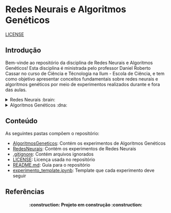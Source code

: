 # Redes Neurais e Algoritmos Genéticos
[LICENSE](https://img.shields.io/badge/LICENSE-GNU%20General%20Public%20License%20v3.0-blue)

## Introdução
Bem-vinde ao repositório da disciplina de Redes Neurais e Algoritmos Genéticos!
Esta disciplina é ministrada pelo professor Daniel Roberto Cassar no curso de Ciência e Técnologia na Ilum - Escola de Ciência, e tem como objetivo apresentar conceitos fundamentais sobre redes neurais e algoritmos genéticos por meio de experimentos realizados durante e fora das aulas.


<details>

<summary>Redes Neurais :brain:</summary>
    São estruturas inspiradas no cérebro humano, imitando a maneira como os neurônios biológicos sinalizam uns aos outros. As redes neurais são compostas por camadas de nós, contendo uma camada de entrada, uma ou mais camadas ocultas e uma camada de saída. Cada nó, ou neurônio artificial, se conecta a outro e tem um peso e limite associados. Se a saída de qualquer nó individual estiver acima do valor limite especificado, esse nó é ativado, enviando dados para a próxima camada da rede. Caso contrário, nenhum dado é repassado para a próxima camada da rede. As redes neurais dependem de dados de treinamento para aprender e melhorar sua precisão ao longo do tempo. No entanto, uma vez que esses algoritmos de aprendizado são ajustados para precisão, eles são ferramentas poderosas em ciência da computação e inteligência artificial, permitindo classificar e agrupar dados em alta velocidade[^1].
</details>

<details>

<summary>Algoritmos Genéticos :dna:</summary>
    Os algoritmos genéticos são uma família de algoritmos de busca inspirados nos princípios da evolução da natureza. Ao simular o processo de seleção natural e reprodução, eles são capazes de gerar soluções de alta qualidade para diversos problemas relacionados à busca, otimização e aprendizado. A sua analogia com a evolução natural permite que os algoritmos genéticos superem os desafios encontrados pelos algoritmos de busca e otimização convencionais, principalmente em problemas com uma grande quantidade de parâmetros e representações matemáticas complexas[^2].
</details>

## Conteúdo
As seguintes pastas compõem o repositório:
- [AlgoritmosGeneticos](https://github.com/Marihbn/Redes-Neurais/tree/main/AlgoritmosGeneticos): Contém os experimentos de Algoritmos Genéticos
- [RedesNeurais](https://github.com/Marihbn/Redes-Neurais/tree/main/RedesNeurais): Contém os experimentos de Redes Neurais
- [.gitignore](https://github.com/Marihbn/Redes-Neurais/blob/main/.gitignore): Contém arquivos ignorados
- [LICENSE](https://github.com/Marihbn/Redes-Neurais/blob/main/LICENSE): Licença usada no repositório
- [README.md](https://github.com/Marihbn/Redes-Neurais/blob/main/README.md): Guia para o repositório
- [experimento_template.ipynb](https://github.com/Marihbn/Redes-Neurais/blob/main/experimento_template.ipynb): Template que cada experimento deve seguir

## Referências
[^1]: What are Neural Networks? | IBM. Disponível em: https://www.ibm.com/topics/neural-networks.
[^2]: WIRSANSKY, E. Hands-On Genetic Algorithms with Python: Applying genetic algorithms to solve real-world deep learning and artificial intelligence problems. [s.l.]: Packt Publishing, 2020.

<h4 align="center"> 
    :construction:  Projeto em construção  :construction:
</h4>